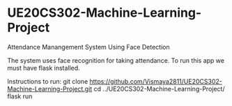 # UE20CS302-Machine-Learning-Project
Attendance Manangement System Using Face Detection  

The system uses face recognition for taking attendance. To run this app we must have flask installed.  

Instructions to run:
git clone https://github.com/Vismaya2811/UE20CS302-Machine-Learning-Project.git
cd ../UE20CS302-Machine-Learning-Project/
flask run
